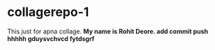 # collagerepo-1
This just for apna collage.
<b>
My name is Rohit Deore.
add commit push
hhhhh gduysvchvcd
fytdsgrf